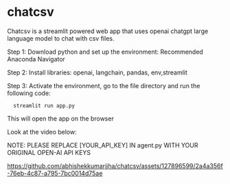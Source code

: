# chatcsv
Chatcsv is a streamlit powered web app that uses openai chatgpt large language model to chat with csv files.

Step 1: Download python and set up the environment: Recommended Anaconda Navigator

Step 2: Install libraries: openai, langchain, pandas, env,streamlit

Step 3: Activate the environment, go to the file directory and run the following code:

      streamlit run app.py 


This will open the app on the browser

Look at the video below:

NOTE: PLEASE REPLACE [YOUR_API_KEY] IN agent.py WITH YOUR ORIGINAL OPEN-AI API KEYS


https://github.com/abhishekkumarjjha/chatcsv/assets/127896599/2a4a356f-76eb-4c87-a795-7bc0014d75ae



